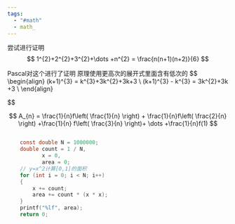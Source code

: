 ```yaml
---
tags:
  - "#math"
  - math_
---
```


尝试进行证明
$$
1^{2}+2^{2}+3^{2}+\dots +n^{2} = \frac{n(n+1)(n+2)}{6}
$$


Pascal对这个进行了证明
原理使用更高次的展开式里面含有低次的
$$
\begin{align}
(k+1)^{3} = k^{3}+3k^{2}+3k+3 \\
(k+1)^{3} - k^{3} = 3k^{2}+3k +3 \\
\end{align}

$$





$$
A_{n} = \frac{1}{n}f\left( \frac{1}{n} \right) + \frac{1}{n}f\left( \frac{2}{n} \right) +\frac{1}{n} f\left( \frac{3}{n} \right)+ \dots +\frac{1}{n}f(1)
$$
```c

    const double N = 1000000;
    double count = 1 / N,
           x = 0,
           area = 0;
    // y=x^2计算[0,1]的面积
    for (int i = 0; i < N; i++)
    {
        x += count;
        area += count * (x * x);
    }
    printf("%lf", area);
    return 0;
```


